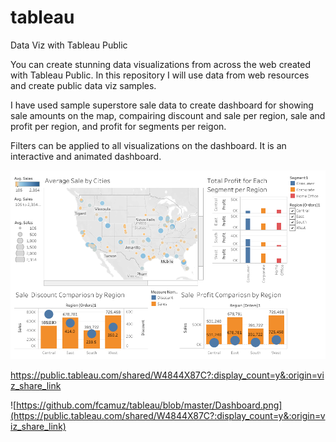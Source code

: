 # tableau
Data Viz with Tableau Public

You can create stunning data visualizations from across the web created with Tableau Public. In this repository I will use data from web resources and create public data viz samples. 


I have used sample superstore sale data to create dashboard for showing sale amounts on the map, compairing discount and sale per region, sale and profit per region, and profit for segments per reigon. 

Filters can be applied to all visualizations on the dashboard. It is an interactive and animated dashboard. 

![dashboard ](https://github.com/fcamuz/tableau/blob/master/Dashboard.png)

https://public.tableau.com/shared/W4844X87C?:display_count=y&:origin=viz_share_link

![https://github.com/fcamuz/tableau/blob/master/Dashboard.png](https://public.tableau.com/shared/W4844X87C?:display_count=y&:origin=viz_share_link)
